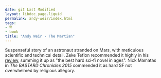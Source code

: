 ```yaml
---
date: git Last Modified
layout: libdoc_page.liquid
permalink: andy-weir/index.html
tags:
- W
- book
title: "Andy Weir - The Martian"
---
```


Suspenseful story of an astronaut stranded on Mars, with  meticulous scientific and technical detail. Zeke Teflon recommended it highly in  his <a href="https://seesharppress.wordpress.com/2015/02/01/review-the-martian-by-andy-weir/"> review</a>, summing it up as "the best hard sci-fi novel in ages". Nick Mamatas in _The BASTARD Chronicles 2015_ commended it  as hard SF not overwhelmed by religious allegory.